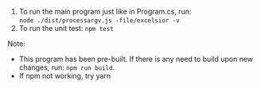 1. To run the main program just like in Program.cs, run:  
    ```node ./dist/processargv.js -file/excelsior -v```
2. To run the unit test:
    ```npm test```

Note:
- This program has been pre-built. If there is any need to build upon new changes, run: 
    ``` npm run build ```.
- If npm not working, try yarn

